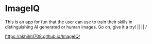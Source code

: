 # ImageIQ
This is an app for fun that the user can use to train their skills in distinguishing AI generated or human images. 
Go on, give it a try!
    ||
    ||
    \/

https://akhilm1708.github.io/ImageIQ/

